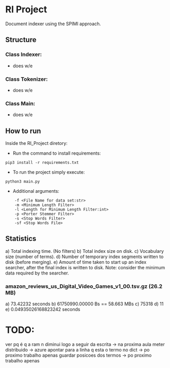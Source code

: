 # RI Project

Document indexer using the SPIMI approach.


## Structure

### Class Indexer:
- does w/e

### Class Tokenizer:
- does w/e

### Class Main:
- does w/e


## How to run

Inside the RI_Project diretory:

- Run the command to install requirements:
```
pip3 install -r requirements.txt
```

- To run the project simply execute:
```
python3 main.py
```

- Additional arguments:
```
    -f <File Name for data set:str>
    -m <Minimum Length Filter>
    -l <Length for Minimum Length Filter:int>
    -p <Porter Stemmer Filter>
    -s <Stop Words Filter>
    -sf <Stop Words File>
```

## Statistics

a) Total indexing time. (No filters)
b) Total index size on disk.
c) Vocabulary size (number of terms).
d) Number of temporary index segments written to disk (before merging).
e) Amount of time taken to start up an index searcher, after the final index is written to disk.
Note: consider the minimum data required by the searcher.

### amazon_reviews_us_Digital_Video_Games_v1_00.tsv.gz (26.2 MB)

a) 73.42232 seconds
b) 61750990.00000 Bs == 58.663 MBs
c) 75318
d) 11
e) 0.04935026168823242 seconds


# TODO:
ver pq é q a ram n diminui logo a seguir da escrita -> na proxima aula
meter distribuido -> azure
apontar para a linha q esta o termo no dict -> po proximo trabalho apenas
guardar posicoes dos termos -> po proximo trabalho apenas
